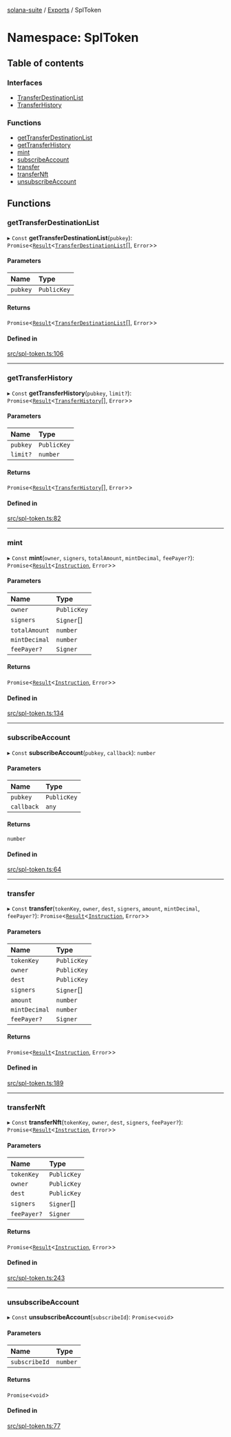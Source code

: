 [solana-suite](../README.md) / [Exports](../modules.md) / SplToken

# Namespace: SplToken

## Table of contents

### Interfaces

- [TransferDestinationList](../interfaces/SplToken.TransferDestinationList.md)
- [TransferHistory](../interfaces/SplToken.TransferHistory.md)

### Functions

- [getTransferDestinationList](SplToken.md#gettransferdestinationlist)
- [getTransferHistory](SplToken.md#gettransferhistory)
- [mint](SplToken.md#mint)
- [subscribeAccount](SplToken.md#subscribeaccount)
- [transfer](SplToken.md#transfer)
- [transferNft](SplToken.md#transfernft)
- [unsubscribeAccount](SplToken.md#unsubscribeaccount)

## Functions

### getTransferDestinationList

▸ `Const` **getTransferDestinationList**(`pubkey`): `Promise`<[`Result`](../modules.md#result)<[`TransferDestinationList`](../interfaces/SplToken.TransferDestinationList.md)[], `Error`\>\>

#### Parameters

| Name | Type |
| :------ | :------ |
| `pubkey` | `PublicKey` |

#### Returns

`Promise`<[`Result`](../modules.md#result)<[`TransferDestinationList`](../interfaces/SplToken.TransferDestinationList.md)[], `Error`\>\>

#### Defined in

[src/spl-token.ts:106](https://github.com/atonoy/solana-suite/blob/7e44c28/src/spl-token.ts#L106)

___

### getTransferHistory

▸ `Const` **getTransferHistory**(`pubkey`, `limit?`): `Promise`<[`Result`](../modules.md#result)<[`TransferHistory`](../interfaces/SplToken.TransferHistory.md)[], `Error`\>\>

#### Parameters

| Name | Type |
| :------ | :------ |
| `pubkey` | `PublicKey` |
| `limit?` | `number` |

#### Returns

`Promise`<[`Result`](../modules.md#result)<[`TransferHistory`](../interfaces/SplToken.TransferHistory.md)[], `Error`\>\>

#### Defined in

[src/spl-token.ts:82](https://github.com/atonoy/solana-suite/blob/7e44c28/src/spl-token.ts#L82)

___

### mint

▸ `Const` **mint**(`owner`, `signers`, `totalAmount`, `mintDecimal`, `feePayer?`): `Promise`<[`Result`](../modules.md#result)<[`Instruction`](../classes/Instruction.md), `Error`\>\>

#### Parameters

| Name | Type |
| :------ | :------ |
| `owner` | `PublicKey` |
| `signers` | `Signer`[] |
| `totalAmount` | `number` |
| `mintDecimal` | `number` |
| `feePayer?` | `Signer` |

#### Returns

`Promise`<[`Result`](../modules.md#result)<[`Instruction`](../classes/Instruction.md), `Error`\>\>

#### Defined in

[src/spl-token.ts:134](https://github.com/atonoy/solana-suite/blob/7e44c28/src/spl-token.ts#L134)

___

### subscribeAccount

▸ `Const` **subscribeAccount**(`pubkey`, `callback`): `number`

#### Parameters

| Name | Type |
| :------ | :------ |
| `pubkey` | `PublicKey` |
| `callback` | `any` |

#### Returns

`number`

#### Defined in

[src/spl-token.ts:64](https://github.com/atonoy/solana-suite/blob/7e44c28/src/spl-token.ts#L64)

___

### transfer

▸ `Const` **transfer**(`tokenKey`, `owner`, `dest`, `signers`, `amount`, `mintDecimal`, `feePayer?`): `Promise`<[`Result`](../modules.md#result)<[`Instruction`](../classes/Instruction.md), `Error`\>\>

#### Parameters

| Name | Type |
| :------ | :------ |
| `tokenKey` | `PublicKey` |
| `owner` | `PublicKey` |
| `dest` | `PublicKey` |
| `signers` | `Signer`[] |
| `amount` | `number` |
| `mintDecimal` | `number` |
| `feePayer?` | `Signer` |

#### Returns

`Promise`<[`Result`](../modules.md#result)<[`Instruction`](../classes/Instruction.md), `Error`\>\>

#### Defined in

[src/spl-token.ts:189](https://github.com/atonoy/solana-suite/blob/7e44c28/src/spl-token.ts#L189)

___

### transferNft

▸ `Const` **transferNft**(`tokenKey`, `owner`, `dest`, `signers`, `feePayer?`): `Promise`<[`Result`](../modules.md#result)<[`Instruction`](../classes/Instruction.md), `Error`\>\>

#### Parameters

| Name | Type |
| :------ | :------ |
| `tokenKey` | `PublicKey` |
| `owner` | `PublicKey` |
| `dest` | `PublicKey` |
| `signers` | `Signer`[] |
| `feePayer?` | `Signer` |

#### Returns

`Promise`<[`Result`](../modules.md#result)<[`Instruction`](../classes/Instruction.md), `Error`\>\>

#### Defined in

[src/spl-token.ts:243](https://github.com/atonoy/solana-suite/blob/7e44c28/src/spl-token.ts#L243)

___

### unsubscribeAccount

▸ `Const` **unsubscribeAccount**(`subscribeId`): `Promise`<`void`\>

#### Parameters

| Name | Type |
| :------ | :------ |
| `subscribeId` | `number` |

#### Returns

`Promise`<`void`\>

#### Defined in

[src/spl-token.ts:77](https://github.com/atonoy/solana-suite/blob/7e44c28/src/spl-token.ts#L77)
